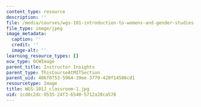 ```yaml
---
content_type: resource
description: ''
file: /media/courses/wgs-101-introduction-to-womens-and-gender-studies-fall-2014/1cddc2dc953524f365405712a28ca578_WGS-101J_classroom-1.jpg
file_type: image/jpeg
image_metadata:
  caption: ''
  credit: ''
  image-alt: ''
learning_resource_types: []
ocw_type: OCWImage
parent_title: Instructor Insights
parent_type: ThisCourseAtMITSection
parent_uid: 486f0753-5964-39ee-3770-420f14586cd1
resourcetype: Image
title: WGS-101J_classroom-1.jpg
uid: 1cddc2dc-9535-24f3-6540-5712a28ca578
---
```

